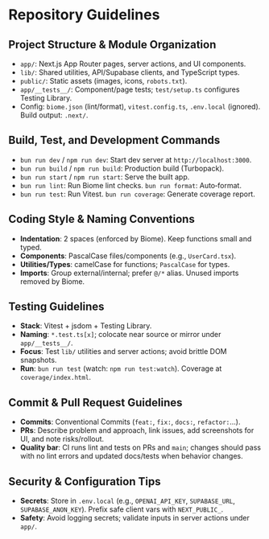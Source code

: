 # Repository Guidelines

## Project Structure & Module Organization
- `app/`: Next.js App Router pages, server actions, and UI components.
- `lib/`: Shared utilities, API/Supabase clients, and TypeScript types.
- `public/`: Static assets (images, icons, `robots.txt`).
- `app/__tests__/`: Component/page tests; `test/setup.ts` configures Testing Library.
- Config: `biome.json` (lint/format), `vitest.config.ts`, `.env.local` (ignored). Build output: `.next/`.

## Build, Test, and Development Commands
- `bun run dev` / `npm run dev`: Start dev server at `http://localhost:3000`.
- `bun run build` / `npm run build`: Production build (Turbopack).
- `bun run start` / `npm run start`: Serve the built app.
- `bun run lint`: Run Biome lint checks. `bun run format`: Auto‑format.
- `bun run test`: Run Vitest. `bun run coverage`: Generate coverage report.

## Coding Style & Naming Conventions
- **Indentation**: 2 spaces (enforced by Biome). Keep functions small and typed.
- **Components**: PascalCase files/components (e.g., `UserCard.tsx`).
- **Utilities/Types**: camelCase for functions; `PascalCase` for types.
- **Imports**: Group external/internal; prefer `@/*` alias. Unused imports removed by Biome.

## Testing Guidelines
- **Stack**: Vitest + jsdom + Testing Library.
- **Naming**: `*.test.ts[x]`; colocate near source or mirror under `app/__tests__/`.
- **Focus**: Test `lib/` utilities and server actions; avoid brittle DOM snapshots.
- **Run**: `bun run test` (watch: `npm run test:watch`). Coverage at `coverage/index.html`.

## Commit & Pull Request Guidelines
- **Commits**: Conventional Commits (`feat:`, `fix:`, `docs:`, `refactor:`…).
- **PRs**: Describe problem and approach, link issues, add screenshots for UI, and note risks/rollout.
- **Quality bar**: CI runs lint and tests on PRs and `main`; changes should pass with no lint errors and updated docs/tests when behavior changes.

## Security & Configuration Tips
- **Secrets**: Store in `.env.local` (e.g., `OPENAI_API_KEY`, `SUPABASE_URL`, `SUPABASE_ANON_KEY`). Prefix safe client vars with `NEXT_PUBLIC_`.
- **Safety**: Avoid logging secrets; validate inputs in server actions under `app/`.

